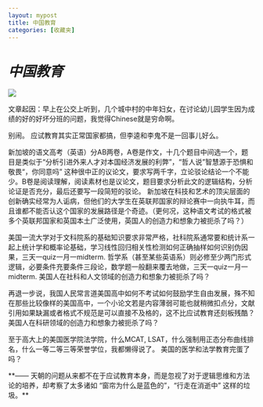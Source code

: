 ```yaml
---
layout: mypost
title: 中国教育
categories: [收藏夹]
---
```

_中国教育_
===
![](https://z3.ax1x.com/2021/03/27/6xQTpj.png)

<p>文章起因：早上在公交上听到，几个城中村的中年妇女，在讨论幼儿园学生因为成绩的好的好坏分班的问题，我觉得Chinese就是穷命啊。
</p>

<p>别闹。 应试教育其实正常国家都搞，但李逵和李鬼不是一回事儿好么。</p>

<p>新加坡的语文高考（英语）分AB两卷，A卷是作文，十几个题目中间选一个，题目是类似于“分析引进外来人才对本国经济发展的利弊”，“哲人说”智慧源于恐惧和敬畏“，你同意吗” 这种很中正的议论文，要求写两千字，立论驳论结论一个不能少。B卷是阅读理解，阅读素材也是议论文，题目要求分析此文的逻辑结构，分析论证是否充分，最后还要写一段简短的驳论。 新加坡在科技和艺术的顶尖层面的创新确实经常为人诟病，但他们的大学生在英联邦国家的辩论赛中一向执牛耳，而且谁都不能否认这个国家的发展路径是个奇迹。（更何况，这种语文考试的格式被多个英联邦国家和英国本土广泛使用，英国人的创造力和想象力被扼杀了吗？）</p>

<p>美国一流大学对于文科院系的基础知识要求非常严格，社科院系通常要和统计系一起上统计学和概率论基础，学习线性回归相关性检测如何正确抽样如何识别伪因果，三天一quiz一月一midterm.  哲学系（甚至某些英语系）则必修至少两门形式逻辑，必要条件充要条件三段论，数学题一般翻来覆去地做，三天一quiz一月一midterm.  美国人在社科和人文领域的创造力和想象力被扼杀了吗？</p>

<p>再退一步说，我国人民常言道美国高中如何不考试如何鼓励学生自由发展，殊不知在那些比较像样的美国高中，一个小论文若是内容薄弱可能也就稍微扣点分，文献引用如果缺漏或者格式不规范是可以直接不及格的，这不比应试教育还刻板残酷？ 美国人在科研领域的创造力和想象力被扼杀了吗？</p> 

<p>至于高大上的美国医学院法学院，什么MCAT, LSAT，什么强制用正态分布曲线排名，什么一等二等三等荣誉学位，我都懒得说了。 美国的医学和法学教育完蛋了吗？ </p>

<p>**—— 天朝的问题从来都不在于应试教育本身，而是忽视了对于逻辑思维和方法论的培养，却考察了太多诸如  “窗帘为什么是蓝色的”，“行走在消逝中” 这样的垃圾。**</p>

